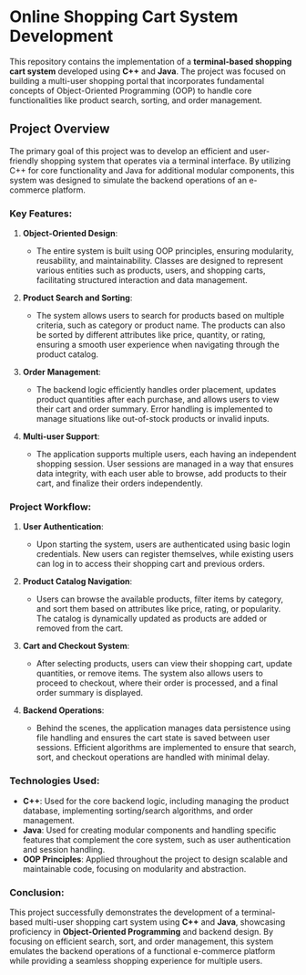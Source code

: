 # Online Shopping Cart System Development

This repository contains the implementation of a **terminal-based shopping cart system** developed using **C++** and **Java**. The project was focused on building a multi-user shopping portal that incorporates fundamental concepts of Object-Oriented Programming (OOP) to handle core functionalities like product search, sorting, and order management.

## Project Overview

The primary goal of this project was to develop an efficient and user-friendly shopping system that operates via a terminal interface. By utilizing C++ for core functionality and Java for additional modular components, this system was designed to simulate the backend operations of an e-commerce platform.

### Key Features:

1. **Object-Oriented Design**:
   - The entire system is built using OOP principles, ensuring modularity, reusability, and maintainability. Classes are designed to represent various entities such as products, users, and shopping carts, facilitating structured interaction and data management.

2. **Product Search and Sorting**:
   - The system allows users to search for products based on multiple criteria, such as category or product name. The products can also be sorted by different attributes like price, quantity, or rating, ensuring a smooth user experience when navigating through the product catalog.

3. **Order Management**:
   - The backend logic efficiently handles order placement, updates product quantities after each purchase, and allows users to view their cart and order summary. Error handling is implemented to manage situations like out-of-stock products or invalid inputs.

4. **Multi-user Support**:
   - The application supports multiple users, each having an independent shopping session. User sessions are managed in a way that ensures data integrity, with each user able to browse, add products to their cart, and finalize their orders independently.

### Project Workflow:

1. **User Authentication**:
   - Upon starting the system, users are authenticated using basic login credentials. New users can register themselves, while existing users can log in to access their shopping cart and previous orders.

2. **Product Catalog Navigation**:
   - Users can browse the available products, filter items by category, and sort them based on attributes like price, rating, or popularity. The catalog is dynamically updated as products are added or removed from the cart.

3. **Cart and Checkout System**:
   - After selecting products, users can view their shopping cart, update quantities, or remove items. The system also allows users to proceed to checkout, where their order is processed, and a final order summary is displayed.

4. **Backend Operations**:
   - Behind the scenes, the application manages data persistence using file handling and ensures the cart state is saved between user sessions. Efficient algorithms are implemented to ensure that search, sort, and checkout operations are handled with minimal delay.

### Technologies Used:

- **C++**: Used for the core backend logic, including managing the product database, implementing sorting/search algorithms, and order management.
- **Java**: Used for creating modular components and handling specific features that complement the core system, such as user authentication and session handling.
- **OOP Principles**: Applied throughout the project to design scalable and maintainable code, focusing on modularity and abstraction.

### Conclusion:

This project successfully demonstrates the development of a terminal-based multi-user shopping cart system using **C++** and **Java**, showcasing proficiency in **Object-Oriented Programming** and backend design. By focusing on efficient search, sort, and order management, this system emulates the backend operations of a functional e-commerce platform while providing a seamless shopping experience for multiple users.

